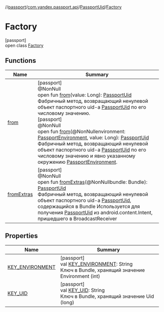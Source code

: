//[passport](../../../../index.md)/[com.yandex.passport.api](../../index.md)/[PassportUid](../index.md)/[Factory](index.md)

# Factory

[passport]\
open class [Factory](index.md)

## Functions

| Name | Summary |
|---|---|
| [from](from.md) | [passport]<br>@NonNull<br>open fun [from](from.md)(value: Long): [PassportUid](../index.md)<br> Фабричный метод, возвращающий ненулевой объект паспортного uid-а [PassportUid](../index.md) по его числовому значению.<br>[passport]<br>@NonNull<br>open fun [from](from.md)(@NonNullenvironment: [PassportEnvironment](../../-passport-environment/index.md), value: Long): [PassportUid](../index.md)<br> Фабричный метод, возвращающий ненулевой объект паспортного uid-а [PassportUid](../index.md) по его числовому значению и явно указанному окружению [PassportEnvironment](../../-passport-environment/index.md). |
| [fromExtras](from-extras.md) | [passport]<br>@NonNull<br>open fun [fromExtras](from-extras.md)(@NonNullbundle: Bundle): [PassportUid](../index.md)<br> Фабричный метод, возвращающий ненулевой объект паспортного uid-а [PassportUid](../index.md), содержащийся в Bundle Используется для получения [PassportUid](../index.md) из android.content.Intent, пришедшего в BroadcastReceiver |

## Properties

| Name | Summary |
|---|---|
| [KEY_ENVIRONMENT](-k-e-y_-e-n-v-i-r-o-n-m-e-n-t.md) | [passport]<br>val [KEY_ENVIRONMENT](-k-e-y_-e-n-v-i-r-o-n-m-e-n-t.md): String<br>Ключ в Bundle, хранящий значение Environment (int) |
| [KEY_UID](-k-e-y_-u-i-d.md) | [passport]<br>val [KEY_UID](-k-e-y_-u-i-d.md): String<br>Ключ в Bundle, хранящий значение Uid (long) |
